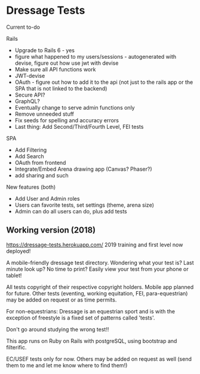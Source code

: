 # Dressage Tests

Current to-do

Rails

- Upgrade to Rails 6 - yes
- figure what happened to my users/sessions - autogenerated with devise, figure out how use jwt with devise
- Make sure all API functions work
- JWT-devise
- OAuth - figure out how to add it to the api (not just to the rails app or the SPA that is not linked to the backend)
- Secure API?
- GraphQL?
- Eventually change to serve admin functions only
- Remove unneeded stuff
- Fix seeds for spelling and accuracy errors
- Last thing: Add Second/Third/Fourth Level, FEI tests

SPA

- Add Filtering
- Add Search
- OAuth from frontend
- Integrate/Embed Arena drawing app (Canvas? Phaser?)
- add sharing and such

New features (both)

- Add User and Admin roles
- Users can favorite tests, set settings (theme, arena size)
- Admin can do all users can do, plus add tests

## Working version (2018)

https://dressage-tests.herokuapp.com/
2019 training and first level now deployed!

A mobile-friendly dressage test directory. Wondering what your test is? Last minute look up? No time to print? Easily view your test from your phone or tablet!

All tests copyright of their respective copyright holders.
Mobile app planned for future.
Other tests (eventing, working equitation, FEI, para-equestrian) may be added on request or as time permits.

For non-equestrians: Dressage is an equestrian sport and is with the exception of freestyle is a fixed set of patterns called 'tests'.

Don't go around studying the wrong test!!

This app runs on Ruby on Rails with postgreSQL, using bootstrap and filterific.

EC/USEF tests only for now. Others may be added on request as well (send them to me and let me know where to find them!)
